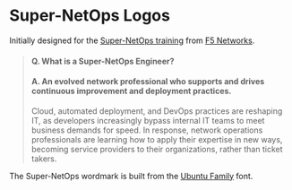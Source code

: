 # Super-NetOps Logos

Initially designed for the [Super-NetOps training](https://f5.com/education/super-netops-training) from [F5 Networks](https://github.com/f5networks).

> #### Q. What is a Super-NetOps Engineer?
> 
> #### A. An evolved network professional who supports and drives continuous improvement and deployment practices.
> 
> Cloud, automated deployment, and DevOps practices are reshaping IT, as developers increasingly bypass internal IT teams to meet business demands for speed. In response, network operations professionals are learning how to apply their expertise in new ways, becoming service providers to their organizations, rather than ticket takers.

The Super-NetOps wordmark is built from the [Ubuntu Family](https://github.com/earaujoassis/ubuntu-fontface) font.
